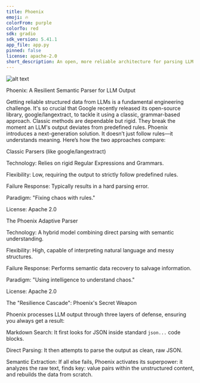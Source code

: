 ```yaml
---
title: Phoenix
emoji: 🔥
colorFrom: purple
colorTo: red
sdk: gradio
sdk_version: 5.41.1
app_file: app.py
pinned: false
license: apache-2.0
short_description: An open, more reliable architecture for parsing LLM output.
---
```

![alt text](https://img.shields.io/badge/License-Apache_2.0-blue.svg)

Phoenix: A Resilient Semantic Parser for LLM Output

Getting reliable structured data from LLMs is a fundamental engineering challenge. It's so crucial that Google recently released its open-source library, google/langextract, to tackle it using a classic, grammar-based approach.
Classic methods are dependable but rigid. They break the moment an LLM's output deviates from predefined rules. Phoenix introduces a next-generation solution. It doesn’t just follow rules—it understands meaning.
Here’s how the two approaches compare:

Classic Parsers (like google/langextract)

Technology: Relies on rigid Regular Expressions and Grammars.

Flexibility: Low, requiring the output to strictly follow predefined rules.

Failure Response: Typically results in a hard parsing error.

Paradigm: "Fixing chaos with rules."

License: Apache 2.0

The Phoenix Adaptive Parser

Technology: A hybrid model combining direct parsing with semantic understanding.

Flexibility: High, capable of interpreting natural language and messy structures.

Failure Response: Performs semantic data recovery to salvage information.

Paradigm: "Using intelligence to understand chaos."

License: Apache 2.0

The "Resilience Cascade": Phoenix's Secret Weapon

Phoenix processes LLM output through three layers of defense, ensuring you always get a result:

Markdown Search: It first looks for JSON inside standard ```json...``` code blocks.

Direct Parsing: It then attempts to parse the output as clean, raw JSON.

Semantic Extraction: If all else fails, Phoenix activates its superpower: it analyzes the raw text, finds key: value pairs within the unstructured content, and rebuilds the data from scratch.